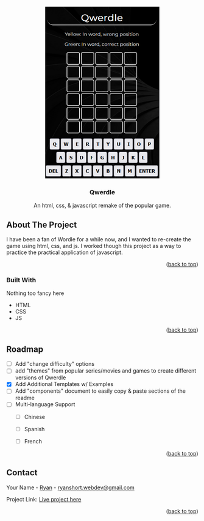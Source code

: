 <div id="top"></div>

<!-- PROJECT LOGO -->
<br />
<div align="center">
    <a href="https://qwerdle.netlify.app">
    <img src="qwerdleSrcnshot.PNG" alt="Logo" width="300" height="450">
    </a>
  <h3 align="center">Qwerdle</h3>

<p>An html, css, & javascript remake of the popular game.</p>
</div>



<!-- ABOUT THE PROJECT -->
## About The Project

<p>I have been a fan of Wordle for a while now, and I wanted to re-create the game using html, css, and js. I worked though this project as a way to practice the practical application of javascript.</p>

<p align="right">(<a href="#top">back to top</a>)</p>



### Built With

Nothing too fancy here

* HTML
* CSS
* JS

<p align="right">(<a href="#top">back to top</a>)</p>


<!-- ROADMAP -->
## Roadmap

- [ ] Add "change difficulty" options
- [ ] add "themes" from popular series/movies and games to create different versions of Qwerdle
- [X] Add Additional Templates w/ Examples
- [ ] Add "components" document to easily copy & paste sections of the readme
- [ ] Multi-language Support
    - [ ] Chinese
    - [ ] Spanish
    - [ ] French


<p align="right">(<a href="#top">back to top</a>)</p>



<!-- CONTACT -->
## Contact

Your Name - [Ryan](www.linkedin.com/in/ryanshort-developer) - ryanshort.webdev@gmail.com

Project Link: [Live project here](https://qwerdle.netlify.app)

<p align="right">(<a href="#top">back to top</a>)</p>


